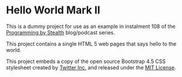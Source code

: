 # Hello World Mark II

This is a dummy project for use as an example in instalment 108 of the [Programming by Stealth](https://pbs.bartificer.net/) blog/podcast series.

This project contains a single HTML 5 web pages that says hello to the world.

This project embeds a copy of the open source Bootstrap 4.5 CSS stylesheet created by [Twitter Inc.](https://twitter.com/) and released under the [MIT License](https://github.com/twbs/bootstrap/blob/main/LICENSE).